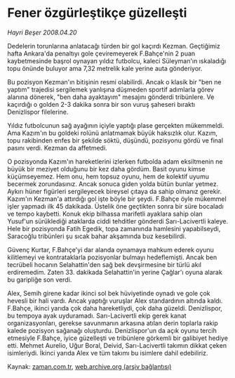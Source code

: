 # Fener özgürleştikçe güzelleşti

*Hayri Beşer 2008.04.20*

<tr><td class="metin" colspan="2" style="padding-top: 20px; padding-left: 5px; padding-right: 10px;">Dedelerin torunlarına anlatacağı türden bir gol kaçırdı Kezman. Geçtiğimiz hafta Ankara'da penaltıyı gole çeviremeyerek F.Bahçe'nin 2 puan kaybetmesinde başrol oynayan yıldız futbolcu, kaleci Süleyman'ın ıskaladığı topu önünde buluyor ama 7,32 metrelik kale yerine auta gönderiyor.</td></tr><tr><td class="metin" colspan="2" style="padding-top: 20px; padding-left: 5px; padding-right: 10px;"><p>Bu pozisyon Kezman'ın bitişinin resmi olabilirdi. Ancak o klasik bir "ben ne yaptım" trajedisi sergilemek yanlışına düşmeden sportif adımlarla görev alanına dönerek, "ben daha ayaktayım" mesajını gönderdi tribünlere. Ve kaçırdığı o golden 2-3 dakika sonra bir son vuruş şaheseri bıraktı Denizlispor filelerine.
<p>Yıldız futbolcunun sağ ayağının içiyle yaptığı plase gerçekten mükemmeldi. Ama Kazım'ın bu goldeki rolünü anlatmamak büyük haksızlık olur. Kazım, topu rakibinden enfes bir şekilde söktü, düşündü, pozisyonu gördü ve final pasını verdi. Kezman da affetmedi. 
<p>O pozisyonda Kazım'ın hareketlerini izlerken futbolda adam eksiltmenin ne büyük bir meziyet olduğunu bir kez daha gördüm. Basit oyunu kimse küçümseyemez. Hem onu, hem topsuz oyunu, hem de kolektif uyumu becermek zorundasınız. Ancak sonuca giden yolda bütün bunlar yetmez. Aykırı hüner figürleri sergileyecek bireysel çıtaya da sahip olmanız gerekir. Kazım'ın Kezman'a attırdığı gol işte böyle bir şeydi. F.Bahçe öyle mükemmel işler yapmadı ilk 45 dakikada. Üstelik öne geçtikten sonra bir süre bocaladı ve tempo kaybetti. Konuk ekip bilhassa marifetli ayaklara sahip olan Yusuf'un sürüklediği ataklarda ciddi tehditler gönderdi Sarı-Lacivertli kaleye. Hele bir pozisyonda Fatih Egedik, topa zamanında hamlesini yapabilseydi, Saracoğlu tribünleri şu sıcak bahar akşamında buz kesebilirdi. 
<p>Güvenç Kurtar, F.Bahçe'yi dar alanda oynamaya mahkum ederek oyunu kilitlemeyi ve kontrataklarla pozisyonlar bulmayı hedeflemişti. Ancak ben tecrübeli hocanın Selahattin'den sağ bek devşirmesine bir türlü akıl erdiremedim. Zaten 33. dakikada Selahattin'in yerine Çağlar'ı oyuna alarak bu garipliğe son verdi.
<p>Alex, Semih girene kadar ikinci sol bek hüviyetinde oynadı ve gole çok hevesli bir hali vardı. Ancak yaptığı vuruşlar Alex standardının altında kaldı. F.Bahçe, ikinci yarıda çok daha hareketliydi, çok daha güzeldi. Denizlispor, bu tempoya ayak uyduramadı. Sarı-Lacivertli ekip gerek kanat organizasyonları, gerekse savunmanın arkasına atılan derin toplarla rakip kalede pozisyon sağanağı oluşturdu. Denizlispor'un da açık oyunu tercih etmesiyle F.Bahçe, iyice güzelleşti ve tribünlere görkemli bir galibiyet hediye etti. Mehmet Aurelio, Uğur Boral, Deivid, Sarı-Lacivertli takımın dikkat çeken isimleriydi. İkinci yarıda Alex ve tüm takımı bu isimlere dahil edebiliriz. <br/></p></p></p></p></p></td></tr>

Kaynak: [zaman.com.tr](http://zaman.com.tr/yazar.do?yazino=679085), [web.archive.org (arşiv bağlantısı)](http://web.archive.org/web/20080620023126/http://www.zaman.com.tr:80/yazar.do?yazino=679085)

